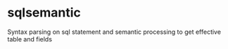 # sqlsemantic
Syntax parsing on sql statement and semantic processing to get effective table and fields
